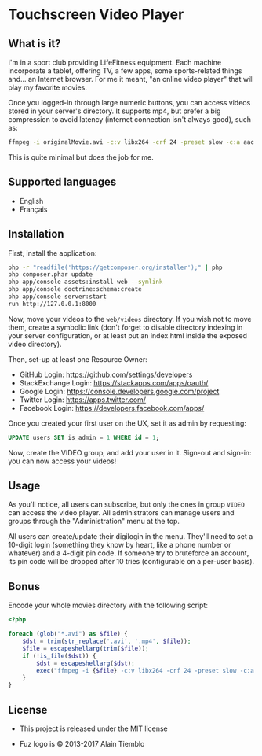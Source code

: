 Touchscreen Video Player
========================

## What is it?

I'm in a sport club providing LifeFitness equipment. Each machine incorporate a tablet, offering TV, a few apps,
some sports-related things and... an Internet browser. For me it meant, "an online video player" that will play
my favorite movies.

Once you logged-in through large numeric buttons, you can access videos stored in your server's directory. It
supports mp4, but prefer a big compression to avoid latency (internet connection isn't always good), such as:

```sh
ffmpeg -i originalMovie.avi -c:v libx264 -crf 24 -preset slow -c:a aac -strict experimental -b:a 192k -ac 2 lifefitnessMovie.mp4
```

This is quite minimal but does the job for me.

## Supported languages

- English
- Français

## Installation

First, install the application:

```sh
php -r "readfile('https://getcomposer.org/installer');" | php
php composer.phar update
php app/console assets:install web --symlink
php app/console doctrine:schema:create
php app/console server:start
run http://127.0.0.1:8000
```

Now, move your videos to the `web/videos` directory. If you wish not to move them, create a symbolic link (don't forget
to disable directory indexing in your server configuration, or at least put an index.html inside the exposed video
directory).

Then, set-up at least one Resource Owner:

- GitHub Login: https://github.com/settings/developers
- StackExchange Login: https://stackapps.com/apps/oauth/
- Google Login: https://console.developers.google.com/project
- Twitter Login: https://apps.twitter.com/
- Facebook Login: https://developers.facebook.com/apps/

Once you created your first user on the UX, set it as admin by requesting:

```sql
UPDATE users SET is_admin = 1 WHERE id = 1;
```

Now, create the VIDEO group, and add your user in it. Sign-out and sign-in: you can now access your videos!

## Usage

As you'll notice, all users can subscribe, but only the ones in group `VIDEO` can access the video player.
All administrators can manage users and groups through the "Administration" menu at the top.

All users can create/update their digilogin in the menu. They'll need to set a 10-digit login (something they know by heart,
like a phone number or whatever) and a 4-digit pin code. If someone try to bruteforce an account, its pin code will
be dropped after 10 tries (configurable on a per-user basis).

## Bonus

Encode your whole movies directory with the following script:

```php
<?php

foreach (glob("*.avi") as $file) {
	$dst = trim(str_replace('.avi', '.mp4', $file));
	$file = escapeshellarg(trim($file));
    if (!is_file($dst)) {
        $dst = escapeshellarg($dst);
        exec("ffmpeg -i {$file} -c:v libx264 -crf 24 -preset slow -c:a aac -strict experimental -b:a 192k -ac 2 {$dst}");
    }
}
```

## License

- This project is released under the MIT license

- Fuz logo is © 2013-2017 Alain Tiemblo

